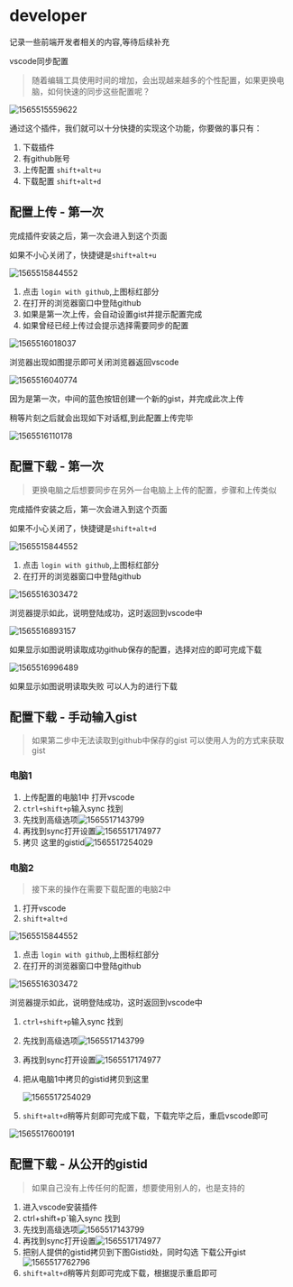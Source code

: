 # developer

记录一些前端开发者相关的内容,等待后续补充

vscode同步配置

> 随着编辑工具使用时间的增加，会出现越来越多的个性配置，如果更换电脑，如何快速的同步这些配置呢？

![1565515559622](assets/1565515559622.png)

通过这个插件，我们就可以十分快捷的实现这个功能，你要做的事只有：

1. 下载插件
2. 有github账号
3. 上传配置 `shift+alt+u`
4. 下载配置 `shift+alt+d`

## 配置上传 - 第一次

完成插件安装之后，第一次会进入到这个页面

如果不小心关闭了，快捷键是`shift+alt+u`

![1565515844552](assets/1565515844552.png)

1. 点击 `login with github`,上图标红部分
2. 在打开的浏览器窗口中登陆github
3. 如果是第一次上传，会自动设置gist并提示配置完成
4. 如果曾经已经上传过会提示选择需要同步的配置

![1565516018037](assets/1565516018037.png)

浏览器出现如图提示即可关闭浏览器返回vscode

![1565516040774](assets/1565516040774.png)

因为是第一次，中间的蓝色按钮创建一个新的gist，并完成此次上传

稍等片刻之后就会出现如下对话框,到此配置上传完毕

![1565516110178](assets/1565516110178.png)



## 配置下载 - 第一次

> 更换电脑之后想要同步在另外一台电脑上上传的配置，步骤和上传类似

完成插件安装之后，第一次会进入到这个页面

如果不小心关闭了，快捷键是`shift+alt+d`

![1565515844552](assets/1565515844552.png)

1. 点击 `login with github`,上图标红部分
2. 在打开的浏览器窗口中登陆github

![1565516303472](assets/1565516303472.png)

浏览器提示如此，说明登陆成功，这时返回到vscode中

![1565516893157](assets/1565516893157.png)

如果显示如图说明读取成功github保存的配置，选择对应的即可完成下载

![1565516996489](assets/1565516996489.png)

如果显示如图说明读取失败 可以人为的进行下载

## 配置下载 - 手动输入gist

> 如果第二步中无法读取到github中保存的gist 可以使用人为的方式来获取gist

### 电脑1

1. 上传配置的电脑1中 打开vscode
2. `ctrl+shift+p`输入sync 找到
3. 先找到高级选项![1565517143799](assets/1565517143799.png)
4. 再找到sync打开设置![1565517174977](assets/1565517174977.png)
5. 拷贝 这里的gistid![1565517254029](assets/1565517254029.png)





### 电脑2

> 接下来的操作在需要下载配置的电脑2中

1. 打开vscode
2. `shift+alt+d`

![1565515844552](../01-%E5%BC%80%E5%8F%91%E5%B7%A5%E5%85%B7/assets/1565515844552.png)

1. 点击 `login with github`,上图标红部分
2. 在打开的浏览器窗口中登陆github

![1565516303472](../01-%E5%BC%80%E5%8F%91%E5%B7%A5%E5%85%B7/assets/1565516303472.png)

浏览器提示如此，说明登陆成功，这时返回到vscode中

1. `ctrl+shift+p`输入sync 找到

2. 先找到高级选项![1565517143799](../01-%E5%BC%80%E5%8F%91%E5%B7%A5%E5%85%B7/assets/1565517143799.png)

3. 再找到sync打开设置![1565517174977](../01-%E5%BC%80%E5%8F%91%E5%B7%A5%E5%85%B7/assets/1565517174977.png)

4. 把从电脑1中拷贝的gistid拷贝到这里

   ![1565517254029](../01-%E5%BC%80%E5%8F%91%E5%B7%A5%E5%85%B7/assets/1565517254029.png)

5. `shift+alt+d`稍等片刻即可完成下载，下载完毕之后，重启vscode即可

![1565517600191](assets/1565517600191.png)



## 配置下载 - 从公开的gistid

> 如果自己没有上传任何的配置，想要使用别人的，也是支持的

1. 进入vscode安装插件
2. ctrl+shift+p`输入sync 找到
3. 先找到高级选项![1565517143799](../01-%E5%BC%80%E5%8F%91%E5%B7%A5%E5%85%B7/assets/1565517143799.png)
4. 再找到sync打开设置![1565517174977](../01-%E5%BC%80%E5%8F%91%E5%B7%A5%E5%85%B7/assets/1565517174977.png)
5. 把别人提供的gistid拷贝到下图Gistid处，同时勾选 下载公开gist![1565517762796](assets/1565517762796.png)
6. `shift+alt+d`稍等片刻即可完成下载，根据提示重启即可


